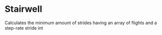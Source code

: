 # Stairwell
Calculates the minimum amount of strides having an array of flights and a step-rate stride int
